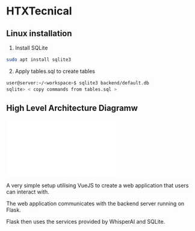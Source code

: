 # HTXTecnical

## Linux installation
1. Install SQLite
```zsh
sudo apt install sqlite3
```
2. Apply tables.sql to create tables
```zsh
user@server:~/<workspace>$ sqlite3 backend/default.db
sqlite> < copy commands from tables.sql >
```

## High Level Architecture Diagramw
![architecture](./architecture.pdf)

A very simple setup utilising VueJS to create a web application that users can interact with.

The web application communicates with the backend server running on Flask.

Flask then uses the services provided by WhisperAI and SQLite.